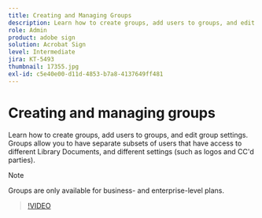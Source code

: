 ```yaml
---
title: Creating and Managing Groups
description: Learn how to create groups, add users to groups, and edit group settings
role: Admin
product: adobe sign
solution: Acrobat Sign
level: Intermediate
jira: KT-5493
thumbnail: 17355.jpg
exl-id: c5e40e00-d11d-4853-b7a8-4137649ff481
---
```

# Creating and managing groups

Learn how to create groups, add users to groups, and edit group settings. Groups allow you to have separate subsets of users that have access to different Library Documents, and different settings (such as logos and CC'd parties).

>[!NOTE]
>
>Groups are only available for business- and enterprise-level plans.

>[!VIDEO](https://video.tv.adobe.com/v/344682?quality=12&learn=on&hidetitle=true)
